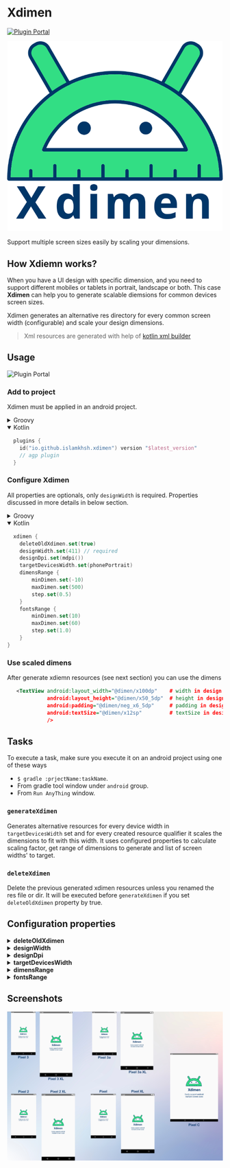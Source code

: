 # Xdimen

[![Plugin Portal](https://img.shields.io/gradle-plugin-portal/v/io.github.islamkhsh.xdimen?color=gradle&logo=gradle)](https://plugins.gradle.org/plugin/io.github.islamkhsh.xdimen)

<p align="center"><img src="images/xdimen%20logo.svg" width="750"></p>
Support multiple screen sizes easily by scaling your dimensions.

## How Xdiemn works?

When you have a UI design with specific dimension, and you need to support different mobiles or tablets in portrait,
landscape or both. This case **Xdimen** can help you to generate scalable diemsions for common devices screen sizes.

Xdimen generates an alternative res directory for every common screen width (configurable) and scale your design
dimensions.

> Xml resources are generated with help of [kotlin xml builder](https://github.com/redundent/kotlin-xml-builder)

## Usage

![Plugin Portal](https://img.shields.io/gradle-plugin-portal/v/io.github.islamkhsh.xdimen?color=gradle&logo=gradle&label=Latest%20version)

### Add to project

Xdimen must be applied in an android project.

<details>
<summary>Groovy</summary> 
  
````groovy
  plugins {
    id 'io.github.islamkhsh.xdimen' version "$latest_version"   
    // agp plugin
  } 
````
</details>

<details open>
<summary>Kotlin</summary> 
  
````kotlin
  plugins {                         
    id("io.github.islamkhsh.xdimen") version "$latest_version"  
    // agp plugin
  }
````
</details>

### Configure Xdimen
All properties are optionals, only `designWidth` is required. Properties discussed in more details in below section.

<details>
<summary>Groovy</summary> 
  
````groovy
  xdimen {
    deleteOldXdimen = true
    designWidth = 411 // required
    designDpi = mdpi()
    targetDevicesWidth = [360, 375, 411]
    dimensRange {
        minDimen = -10
        maxDimen = 600
        step = 0.5d
    }
    fontsRange {
        minDimen = 10
        maxDimen = 60
        step = 1.0d
    }
}
````
</details>

<details open>
<summary>Kotlin</summary> 
  
````kotlin
  xdimen {
    deleteOldXdimen.set(true)
    designWidth.set(411) // required
    designDpi.set(mdpi())
    targetDevicesWidth.set(phonePortrait)
    dimensRange {
        minDimen.set(-10)
        maxDimen.set(500)
        step.set(0.5)
    }
    fontsRange {
        minDimen.set(10)
        maxDimen.set(60)
        step.set(1.0)
    }
}
````
</details> 

### Use scaled dimens
After generate xdiemn resources (see next section) you can use the dimens 
```xml
   <TextView android:layout_width="@dimen/x100dp"    # width in design is 100dp
             android:layout_height="@dimen/x50_5dp"  # height in design is 50.5dp
             android:padding="@dimen/neg_x6_5dp"     # padding in design is -6.5dp
             android:textSize="@dimen/x12sp"         # textSize in design is 12sp
             />
```

## Tasks

To execute a task, make sure you execute it on an android project using one of these ways
- `$ gradle :prjectName:taskName`.
- From gradle tool window under `android` group.
- From `Run AnyThing` window.

### `generateXdimen`

Generates alternative resources for every device width in `targetDevicesWidth` set and for every created resource
qualifier it scales the dimensions to fit with this width. It uses configured properties to calculate scaling factor,
get range of dimensions to generate and list of screen widths' to target.

### `deleteXdimen` 

Delete the previous generated xdimen resources unless you renamed the res file or dir. It will be executed
before `generateXdimen` if you set `deleteOldXdimen` property by true.

## Configuration properties

<details>
<summary><b>deleteOldXdimen</b></summary>  

By setting it when you execute `generateXdimen` task `deleteXdimen` will be executed first to delete all previous
generated xdimen resources and their dirs if directory contains only `xdiemn.xml` file.

> If you renamed the `xdimen.xml` file or its directory for any reason, this file won't be deleted. 
  
> Default value: **true**.
</details>

<details>
<summary><b>designWidth</b></summary>  

The value of screen width of your design in `dp` unit. It will be used with `designDpi` to calculate the
relativeDesignWidth (width relative to main density `mdpi`) and then calculate a scaling factor for every screen width
in `targetDevicesWidth`.

> If your design is in `px` set its width in this property and set `designDpi` to be `mdpi` as in mdpi 1px = 1dp.

> No default value because it's required and must be configured.
</details>

<details>
<summary><b>designDpi</b></summary>  
  
The design screen density (dot per inch) [see more](https://developer.android.com/training/multiscreen/screendensities). This will be used to with `designWidth` to calculate the relativeDesignWidth.

> Default value is: **mdpi**

> Predefined densities: for every density in [common densities](https://developer.android.com/training/multiscreen/screendensities#TaskProvideAltBmp) there's a method with its name ( `ldpi()`, `mdpi()`, `hdpi()`, ... etc), Also there's a method to set custom density `dpi(value)`.
</details>

<details>
<summary><b>targetDevicesWidth</b></summary>  

The width of screens of devices which you target. For every width in this list an alternative resource will be generated
with scaled dimens.

ex: if list is [350, 400] then

  ```
  ...
 -> values
    - xdimen.xml
 -> values-w350dp
    - xdimen.xml
 -> values-w400dp
    - xdimen.xml
  ...
```
  And this means that all devices with 
  - screen width < 350 will use dimens in `values/xdimen.xml`.
  - 350dp <= screen width < 400 will use dimens in `values-w350dp/xdimen.xml`.
  - screen width >= 400 will use dimens in `values-w400dp/xdimen.xml`.
  
> You can use predefined set as it's , add or remove from it or provide your own set.

> Default value is: **[designWidth]** set of designWidth provided value.

> > Predefined sets for common devices:
>  - `phonePortrait`: common phones in portrait orientation.
>  - `phoneLandscape`: common phones in portrait orientation.
>  - `tabletPortrait`: common tablets in portrait orientation.
>  - `tabletLandscape`: common tablets in portrait orientation.
>  ####
>  - `devicesInPortrait`: common phones and tablets in portrait.
>  - `devicesInLandscape`: common phones and tablets in landscape.
>
> You can combine multiple devices list, but I recommend not to target both portrait and landscape unless you provide a custom layout for landscape or using [Pane Layout](https://developer.android.com/guide/topics/ui/layout/twopane).
>
> These lists collected from many sources: [Wikipedia](https://en.wikipedia.org/wiki/Comparison_of_high-definition_smartphone_displays#720p_by_1280_(HD_ready)),
[ScreenSize](https://screensiz.es/), [Pixensity](https://pixensity.com/list/) and others.
</details>
  
  <details>
<summary><b>dimensRange</b></summary>  
  
The range of dimens you want to be generated and scaled.
- `minDimen`: the minimum dimen to be generated.
- `maxDimen`: the maximum dimen to be generated.
- `step`: the step between two generated dimen.
    
> Default value: **minDimen=-10**,  **maxDimen=600**,  **step=1.00**.

</details>

   <details>
<summary><b>fontsRange</b></summary>  

The same of `dimensRange` but for fonts dimens range.

> Default value: **minDimen=6**,  **maxDimen=48**,  **step=1.00**.

</details>

## Screenshots

![screenshots](images/screenshots.png)

